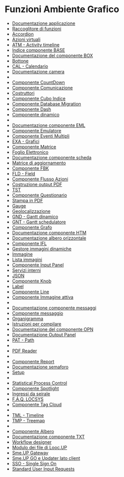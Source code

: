 # Funzioni Ambiente Grafico
- [Documentazione applicazione](Sorgenti/DOC/TA/B£AMO/LOBASE.md)
- [Raccoglitore di funzioni](Sorgenti/DOC/TA/B£AMO/LOCA07.md)
- [Accordion](Sorgenti/DOC/TA/B£AMO/LOCACC.md)
- [Azioni virtuali](Sorgenti/DOC/TA/B£AMO/LOCACT.md)
- [ATM - Activity timeline](Sorgenti/DOC/TA/B£AMO/LOCATM.md)
- [Indice componente BASE](Sorgenti/DOC/TA/B£AMO/LOCBAS.md)
- [Documentazione del componente BOX](Sorgenti/DOC/TA/B£AMO/LOCBOX.md)
- [Bottone](Sorgenti/DOC/TA/B£AMO/LOCBTN.md)
- [CAL - Calendario](Sorgenti/DOC/TA/B£AMO/LOCCAL.md)
- [Documentazione camera](Sorgenti/DOC/TA/B£AMO/LOCCAM.md)
- [](Sorgenti/DOC/TA/B£AMO/LOCCDE.md)
- [Componente CountDown](Sorgenti/DOC/TA/B£AMO/LOCCND.md)
- [Componente Comunicazione](Sorgenti/DOC/TA/B£AMO/LOCCOM.md)
- [Costruttori](Sorgenti/DOC/TA/B£AMO/LOCCOS.md)
- [Componente Cubo Indice](Sorgenti/DOC/TA/B£AMO/LOCCUB.md)
- [Componente Database Migration](Sorgenti/DOC/TA/B£AMO/LOCDBM.md)
- [Componente Dash](Sorgenti/DOC/TA/B£AMO/LOCDSH.md)
- [Componente dinamico](Sorgenti/DOC/TA/B£AMO/LOCDYN.md)
- [](Sorgenti/DOC/TA/B£AMO/LOCEDT.md)
- [Documentazione componente EML](Sorgenti/DOC/TA/B£AMO/LOCEML.md)
- [Componente Emulatore](Sorgenti/DOC/TA/B£AMO/LOCEMU.md)
- [Componente Eventi Multipli](Sorgenti/DOC/TA/B£AMO/LOCEVT.md)
- [EXA - Grafici](Sorgenti/DOC/TA/B£AMO/LOCEXA.md)
- [Componente Matrice](Sorgenti/DOC/TA/B£AMO/LOCEXB.md)
- [Foglio Elettronico](Sorgenti/DOC/TA/B£AMO/LOCEXC.md)
- [Documentazione componente scheda](Sorgenti/DOC/TA/B£AMO/LOCEXD.md)
- [Matrice di aggiornamento](Sorgenti/DOC/TA/B£AMO/LOCEXU.md)
- [Componente FBK](Sorgenti/DOC/TA/B£AMO/LOCFBK.md)
- [FLD - Field](Sorgenti/DOC/TA/B£AMO/LOCFLD.md)
- [Componente Flusso Azioni](Sorgenti/DOC/TA/B£AMO/LOCFLU.md)
- [Costruzione output PDF](Sorgenti/DOC/TA/B£AMO/LOCFRM.md)
- [TST](Sorgenti/DOC/TA/B£AMO/LOCFRX.md)
- [Componente Questionario](Sorgenti/DOC/TA/B£AMO/LOCG30.md)
- [Stampa in PDF](Sorgenti/DOC/TA/B£AMO/LOCG53.md)
- [Gauge](Sorgenti/DOC/TA/B£AMO/LOCGAU.md)
- [Geolocalizzazione](Sorgenti/DOC/TA/B£AMO/LOCGEO.md)
- [GND - Gantt dinamico](Sorgenti/DOC/TA/B£AMO/LOCGND.md)
- [GNT - Gantt schedulatore](Sorgenti/DOC/TA/B£AMO/LOCGNT.md)
- [Componente Grafo](Sorgenti/DOC/TA/B£AMO/LOCGRP.md)
- [Documentazione componente HTM](Sorgenti/DOC/TA/B£AMO/LOCHTM.md)
- [Documentazione albero orizzontale](Sorgenti/DOC/TA/B£AMO/LOCHTR.md)
- [Componente IFL](Sorgenti/DOC/TA/B£AMO/LOCIFL.md)
- [Gestore immagini dinamiche](Sorgenti/DOC/TA/B£AMO/LOCIMD.md)
- [Immagine](Sorgenti/DOC/TA/B£AMO/LOCIMG.md)
- [Lista immagini](Sorgenti/DOC/TA/B£AMO/LOCIML.md)
- [Componente Input Panel](Sorgenti/DOC/TA/B£AMO/LOCINP.md)
- [Servizi interni](Sorgenti/DOC/TA/B£AMO/LOCINT.md)
- [JSON](Sorgenti/DOC/TA/B£AMO/LOCJSO.md)
- [Componente Knob](Sorgenti/DOC/TA/B£AMO/LOCKNO.md)
- [Label](Sorgenti/DOC/TA/B£AMO/LOCLAB.md)
- [Componente Line](Sorgenti/DOC/TA/B£AMO/LOCLIN.md)
- [Componente Immagine attiva](Sorgenti/DOC/TA/B£AMO/LOCMAP.md)
- [](Sorgenti/DOC/TA/B£AMO/LOCMIN.md)
- [Documentazione componente messaggi](Sorgenti/DOC/TA/B£AMO/LOCMSG.md)
- [Componente messaggio](Sorgenti/DOC/TA/B£AMO/LOCMSS.md)
- [Organigramma](Sorgenti/DOC/TA/B£AMO/LOCOGN.md)
- [Istruzioni per compilare](Sorgenti/DOC/TA/B£AMO/LOCONV.md)
- [Documentazione del componente OPN](Sorgenti/DOC/TA/B£AMO/LOCOPN.md)
- [Documentazione Output Panel](Sorgenti/DOC/TA/B£AMO/LOCOUT.md)
- [PAT - Path](Sorgenti/DOC/TA/B£AMO/LOCPAT.md)
- [](Sorgenti/DOC/TA/B£AMO/LOCPAY.md)
- [PDF Reader](Sorgenti/DOC/TA/B£AMO/LOCPDF.md)
- [](Sorgenti/DOC/TA/B£AMO/LOCPGB.md)
- [Componente Report](Sorgenti/DOC/TA/B£AMO/LOCREP.md)
- [Documentazione semaforo](Sorgenti/DOC/TA/B£AMO/LOCSEM.md)
- [Setup](Sorgenti/DOC/TA/B£AMO/LOCSET.md)
- [](Sorgenti/DOC/TA/B£AMO/LOCSHE.md)
- [Statistical Process Control](Sorgenti/DOC/TA/B£AMO/LOCSPC.md)
- [Componente Spotlight](Sorgenti/DOC/TA/B£AMO/LOCSPL.md)
- [Ingressi da seirale](Sorgenti/DOC/TA/B£AMO/LOCSRI.md)
- [F.A.Q. LOCSYS](Sorgenti/DOC/TA/B£AMO/LOCSYS.md)
- [Componente Tag Cloud](Sorgenti/DOC/TA/B£AMO/LOCTCL.md)
- [](Sorgenti/DOC/TA/B£AMO/LOCTED.md)
- [TML - Timeline](Sorgenti/DOC/TA/B£AMO/LOCTML.md)
- [TMP - Treemap](Sorgenti/DOC/TA/B£AMO/LOCTMP.md)
- [](Sorgenti/DOC/TA/B£AMO/LOCTRA.md)
- [Componente Albero](Sorgenti/DOC/TA/B£AMO/LOCTRE.md)
- [Documentazione componente TXT](Sorgenti/DOC/TA/B£AMO/LOCTXT.md)
- [Workflow designer](Sorgenti/DOC/TA/B£AMO/LOCWFD.md)
- [Modulo dei file di Looc.UP](Sorgenti/DOC/TA/B£AMO/LOFILE.md)
- [Sme.UP Gateway](Sorgenti/DOC/TA/B£AMO/LOGATW.md)
- [Sme.UP GO e Updater lato client](Sorgenti/DOC/TA/B£AMO/LOSMEG.md)
- [SSO - Single Sign On](Sorgenti/DOC/TA/B£AMO/LOSSON.md)
- [Standard User Input Requests](Sorgenti/DOC/TA/B£AMO/LOSUIR.md)

